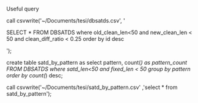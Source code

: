 Useful query


call csvwrite('~/Documents/tesi/dbsatds.csv', '

SELECT * FROM DBSATDS 
where 
  old_clean_len<50 and new_clean_len < 50 and clean_diff_ratio < 0.25
order by id desc

');

create table satd_by_pattern as
select pattern, count(*) as pattern_count FROM DBSATDS 
where satd_len<50 and fixed_len < 50 
group by pattern
order by count(*) desc;


call csvwrite('~/Documents/tesi/satd_by_pattern.csv'
,'select * from satd_by_pattern');